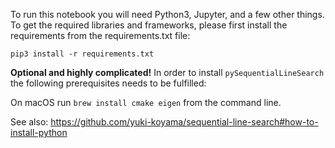 To run this notebook you will need Python3, Jupyter, and a few other things. To get the required libraries and frameworks, please first install the requirements from the requirements.txt file:

<code>pip3 install -r requirements.txt</code>

<strong>Optional and highly complicated!</strong> In order to install `pySequentialLineSearch` the following prerequisites needs to be fulfilled:

On macOS run `brew install cmake eigen` from the command line.

See also: https://github.com/yuki-koyama/sequential-line-search#how-to-install-python 
